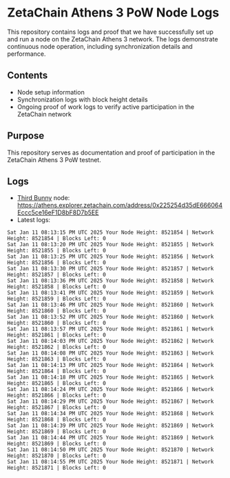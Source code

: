 # ZetaChain Athens 3 PoW Node Logs
This repository contains logs and proof that we have successfully set up and run a node on the ZetaChain Athens 3 network. The logs demonstrate continuous node operation, including synchronization details and performance.

## Contents
- Node setup information
- Synchronization logs with block height details
- Ongoing proof of work logs to verify active participation in the ZetaChain network

## Purpose
This repository serves as documentation and proof of participation in the ZetaChain Athens 3 PoW testnet.

## Logs

- [Third Bunny](https://thirdbunny.xyz/) node: https://athens.explorer.zetachain.com/address/0x225254d35dE666064Eccc5ce16eF1D8bF8D7b5EE
- Latest logs:
```
Sat Jan 11 08:13:15 PM UTC 2025 Your Node Height: 8521854 | Network Height: 8521854 | Blocks Left: 0
Sat Jan 11 08:13:20 PM UTC 2025 Your Node Height: 8521855 | Network Height: 8521855 | Blocks Left: 0
Sat Jan 11 08:13:25 PM UTC 2025 Your Node Height: 8521856 | Network Height: 8521856 | Blocks Left: 0
Sat Jan 11 08:13:30 PM UTC 2025 Your Node Height: 8521857 | Network Height: 8521857 | Blocks Left: 0
Sat Jan 11 08:13:36 PM UTC 2025 Your Node Height: 8521858 | Network Height: 8521858 | Blocks Left: 0
Sat Jan 11 08:13:41 PM UTC 2025 Your Node Height: 8521859 | Network Height: 8521859 | Blocks Left: 0
Sat Jan 11 08:13:46 PM UTC 2025 Your Node Height: 8521860 | Network Height: 8521860 | Blocks Left: 0
Sat Jan 11 08:13:52 PM UTC 2025 Your Node Height: 8521860 | Network Height: 8521860 | Blocks Left: 0
Sat Jan 11 08:13:57 PM UTC 2025 Your Node Height: 8521861 | Network Height: 8521861 | Blocks Left: 0
Sat Jan 11 08:14:03 PM UTC 2025 Your Node Height: 8521862 | Network Height: 8521862 | Blocks Left: 0
Sat Jan 11 08:14:08 PM UTC 2025 Your Node Height: 8521863 | Network Height: 8521863 | Blocks Left: 0
Sat Jan 11 08:14:13 PM UTC 2025 Your Node Height: 8521864 | Network Height: 8521864 | Blocks Left: 0
Sat Jan 11 08:14:18 PM UTC 2025 Your Node Height: 8521865 | Network Height: 8521865 | Blocks Left: 0
Sat Jan 11 08:14:24 PM UTC 2025 Your Node Height: 8521866 | Network Height: 8521866 | Blocks Left: 0
Sat Jan 11 08:14:29 PM UTC 2025 Your Node Height: 8521867 | Network Height: 8521867 | Blocks Left: 0
Sat Jan 11 08:14:34 PM UTC 2025 Your Node Height: 8521868 | Network Height: 8521868 | Blocks Left: 0
Sat Jan 11 08:14:39 PM UTC 2025 Your Node Height: 8521869 | Network Height: 8521869 | Blocks Left: 0
Sat Jan 11 08:14:44 PM UTC 2025 Your Node Height: 8521869 | Network Height: 8521869 | Blocks Left: 0
Sat Jan 11 08:14:50 PM UTC 2025 Your Node Height: 8521870 | Network Height: 8521870 | Blocks Left: 0
Sat Jan 11 08:14:55 PM UTC 2025 Your Node Height: 8521871 | Network Height: 8521871 | Blocks Left: 0
```
